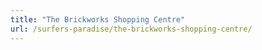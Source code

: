```yaml
---
title: "The Brickworks Shopping Centre"
url: /surfers-paradise/the-brickworks-shopping-centre/
---
```

